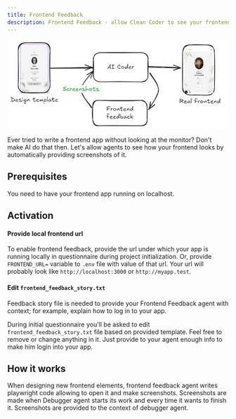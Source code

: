 ```yaml
---
title: Frontend Feedback
description: Frontend Feedback - allow Clean Coder to see your frontend
---
```


![FF diagram](../../../assets/FF.jpg)

Ever tried to write a frontend app without looking at the monitor? Don't make AI do that then. Let's allow agents to see how your frontend looks by automatically providing screenshots of it.

## Prerequisites

You need to have your frontend app running on localhost. 

## Activation

#### Provide local frontend url 
To enable frontend feedback, provide the url under which your app is running locally in questionnaire during project initialization. Or, provide `FRONTEND_URL=` variable to `.env` file with value of that url. Your url will probably look like `http://localhost:3000` or `http://myapp.test`.

#### Edit `frontend_feedback_story.txt`
Feedback story file is needed to provide your Frontend Feedback agent with context; for example, explain how to log in to your app.

During initial questionnaire you'll be asked to edit `frontend_feedback_story.txt` file based on provided template. Feel free to remove or change anything in it. Just provide to your agent enough info to make him login into your app.

## How it works

When designing new frontend elements, frontend feedback agent writes playwright code allowing to open it and make screenshots. Screenshots are made when Debugger agent starts its work and every time it wants to finish it. Screenshots are provided to the context of debugger agent.